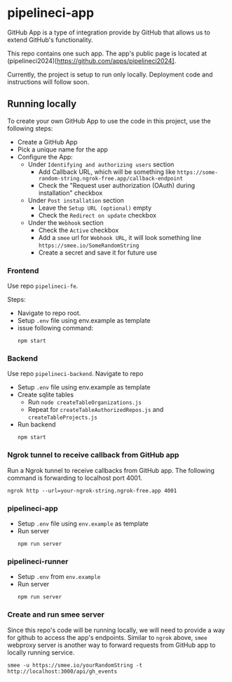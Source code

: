 # pipelineci-app

GitHub App is a type of integration provide by GitHub that allows us to extend
GitHub's functionality.

This repo contains one such app. The app's public page is located at (pipelineci2024)[https://github.com/apps/pipelineci2024].

Currently, the project is setup to run only locally. Deployment code and instructions will follow soon.


## Running locally

To create your own GitHub App to use the code in this project, use the following steps:
* Create a GitHub App
* Pick a unique name for the app
* Configure the App:
  * Under `Identifying and authorizing users` section
    * Add Callback URL, which will be something like `https://some-random-string.ngrok-free.app/callback-endpoint`
    * Check the "Request user authorization (OAuth) during installation" checkbox
  * Under `Post installation` section
    * Leave the `Setup URL (optional)` empty
    * Check the `Redirect on update` checkbox
  * Under the `Webhook` section
    * Check the `Active` checkbox
    * Add a `smee` url for `Webhook URL`, it will look something line `https://smee.io/SomeRandomString`
    * Create a secret and save it for future use



### Frontend

Use repo `pipelineci-fe`.

Steps:
* Navigate to repo root.
* Setup `.env` file using env.example as template
* issue following command:
  ```
  npm start
  ```


### Backend

Use repo `pipelineci-backend`. Navigate to repo 

* Setup `.env` file using env.example as template
* Create sqlite tables
  * Run `node createTableOrganizations.js`
  * Repeat for `createTableAuthorizedRepos.js` and `createTableProjects.js`
* Run backend
  ```
  npm start
  ```


### Ngrok tunnel to receive callback from GitHub app

Run a Ngrok tunnel to receive callbacks from GitHub app. The following command is forwarding to localhost port 4001.

```
ngrok http --url=your-ngrok-string.ngrok-free.app 4001
```


### pipelineci-app

* Setup `.env` file using `env.example` as template
* Run server
  ```
  npm run server
  ```


### pipelineci-runner

* Setup `.env` from `env.example`
* Run server
  ```
  npm run server
  ```

### Create and run smee server

Since this repo's code will be running locally, we will need to provide a way for github
to access the app's endpoints. Similar to `ngrok` above, `smee` webproxy server is another way to forward
requests from GitHub app to locally running service.

```
smee -u https://smee.io/yourRandomString -t http://localhost:3000/api/gh_events
```
